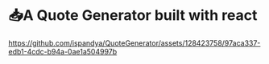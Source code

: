 # 📥A Quote Generator built with react

https://github.com/ispandya/QuoteGenerator/assets/128423758/97aca337-edb1-4cdc-b94a-0ae1a504997b

